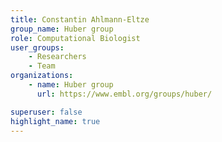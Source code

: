 ```yaml
---
title: Constantin Ahlmann-Eltze
group_name: Huber group
role: Computational Biologist
user_groups:
    - Researchers
    - Team
organizations:
    - name: Huber group
      url: https://www.embl.org/groups/huber/

superuser: false
highlight_name: true
---
```


